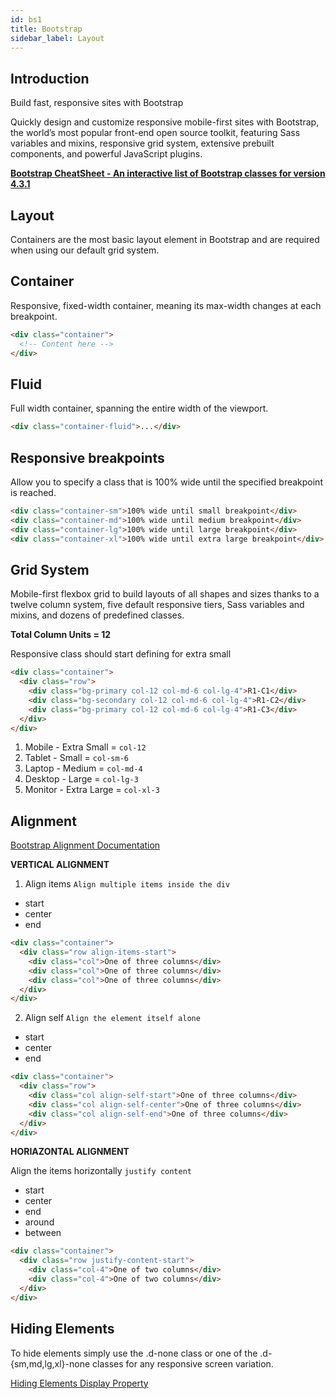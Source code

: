 ```yaml
---
id: bs1
title: Bootstrap
sidebar_label: Layout
---
```


## Introduction
Build fast, responsive sites with Bootstrap

Quickly design and customize responsive mobile-first sites with Bootstrap, the world’s most popular front-end open source toolkit, featuring Sass variables and mixins, responsive grid system, extensive prebuilt components, and powerful JavaScript plugins.


[ **Bootstrap CheatSheet - An interactive list of Bootstrap classes for version 4.3.1** ](https://hackerthemes.com/bootstrap-cheatsheet/)


## Layout
Containers are the most basic layout element in Bootstrap and are required when using our default grid system.

## Container

Responsive, fixed-width container, meaning its max-width changes at each breakpoint.

```html title="Container"
<div class="container">
  <!-- Content here -->
</div>
```

## Fluid

Full width container, spanning the entire width of the viewport.

```html title="Fluid Contianer"
<div class="container-fluid">...</div>
```

## Responsive breakpoints

Allow you to specify a class that is 100% wide until the specified breakpoint is reached.

```html title="Responsive"
<div class="container-sm">100% wide until small breakpoint</div>
<div class="container-md">100% wide until medium breakpoint</div>
<div class="container-lg">100% wide until large breakpoint</div>
<div class="container-xl">100% wide until extra large breakpoint</div>
```

## Grid System

Mobile-first flexbox grid to build layouts of all shapes and sizes thanks to a twelve column system, five default responsive tiers, Sass variables and mixins, and dozens of predefined classes.

**Total Column Units = 12**

Responsive class should start defining for extra small

```html title="Grid System"
<div class="container">
  <div class="row">
    <div class="bg-primary col-12 col-md-6 col-lg-4">R1-C1</div>
    <div class="bg-secondary col-12 col-md-6 col-lg-4">R1-C2</div>
    <div class="bg-primary col-12 col-md-6 col-lg-4">R1-C3</div>
  </div>
</div>
```

1. Mobile - Extra Small = `col-12`
2. Tablet - Small = `col-sm-6`
3. Laptop - Medium = `col-md-4`
4. Desktop - Large = `col-lg-3`
5. Monitor - Extra Large = `col-xl-3`

## Alignment

[Bootstrap Alignment Documentation](https://getbootstrap.com/docs/4.6/layout/grid/#vertical-alignment)

**VERTICAL ALIGNMENT**

1. Align items
`Align multiple items inside the div`

- start
- center
- end

```html title="Align items"
<div class="container">
  <div class="row align-items-start">
    <div class="col">One of three columns</div>
    <div class="col">One of three columns</div>
    <div class="col">One of three columns</div>
  </div>
</div>
```

2. Align self
`Align the element itself alone`

- start
- center
- end

```html title="Align Self"
<div class="container">
  <div class="row">
    <div class="col align-self-start">One of three columns</div>
    <div class="col align-self-center">One of three columns</div>
    <div class="col align-self-end">One of three columns</div>
  </div>
</div>
```

**HORIAZONTAL ALIGNMENT**

Align the items horizontally `justify content`

- start
- center
- end
- around
- between

```html title="Justify Content"
<div class="container">
  <div class="row justify-content-start">
    <div class="col-4">One of two columns</div>
    <div class="col-4">One of two columns</div>
  </div>
</div>
```

## Hiding Elements

To hide elements simply use the .d-none class or one of the .d-{sm,md,lg,xl}-none classes for any responsive screen variation.

[Hiding Elements Display Property](https://getbootstrap.com/docs/4.0/utilities/display/)


